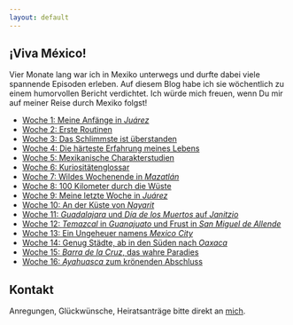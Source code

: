 ```yaml
---
layout: default
---
```

## ¡Viva México!
<!-- 
Einmal die Woche lade ich hier eine Beschreibung meiner neuesten Erlebnisse hoch. 
Ich würde mich freuen, wenn Du mir auf meiner Reise durch Mexiko folgst! -->

Vier Monate lang war ich in Mexiko unterwegs und durfte dabei viele spannende Episoden erleben. Auf diesem Blog habe ich sie wöchentlich zu einem humorvollen Bericht verdichtet. Ich würde mich freuen, wenn Du mir auf meiner Reise durch Mexiko folgst!

- [Woche 1: Meine Anfänge in _Juárez_](./w1)
- [Woche 2: Erste Routinen](./w2)
- [Woche 3: Das Schlimmste ist überstanden](./w3)
- [Woche 4: Die härteste Erfahrung meines Lebens](./w4)
- [Woche 5: Mexikanische Charakterstudien](./w5)
- [Woche 6: Kuriositätenglossar](./w6)
- [Woche 7: Wildes Wochenende in _Mazatlán_](./w7)
- [Woche 8: 100 Kilometer durch die Wüste](./w8)
- [Woche 9: Meine letzte Woche in _Juárez_](./w9)
- [Woche 10: An der Küste von _Nayarit_](./w10)
- [Woche 11: _Guadalajara_ und _Día de los Muertos_ auf _Janitzio_](./w11)
- [Woche 12: _Temazcal_ in _Guanajuato_ und Frust in _San Miguel de Allende_](./w12)
- [Woche 13: Ein Ungeheuer namens _Mexico City_](./w13)
- [Woche 14: Genug Städte, ab in den Süden nach _Oaxaca_](./w14)
- [Woche 15: _Barra de la Cruz_, das wahre Paradies](./w15)
- [Woche 16: _Ayahuasca_ zum krönenden Abschluss](./w16)

## Kontakt

Anregungen, Glückwünsche, Heiratsanträge bitte direkt an <a href="mailto:nickueng@gmail.com">mich</a>.
